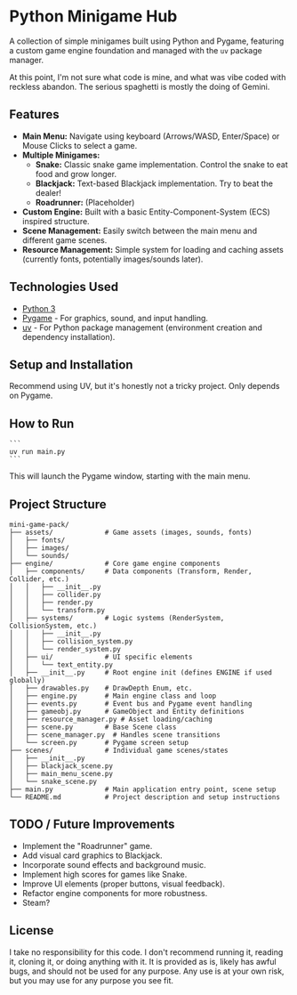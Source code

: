 # Python Minigame Hub

A collection of simple minigames built using Python and Pygame, featuring a custom game engine foundation and managed with the `uv` package manager.

At this point, I'm not sure what code is mine, and what was vibe coded with reckless abandon. The serious spaghetti is mostly the doing of Gemini.

## Features

*   **Main Menu:** Navigate using keyboard (Arrows/WASD, Enter/Space) or Mouse Clicks to select a game.
*   **Multiple Minigames:**
    *   **Snake:** Classic snake game implementation. Control the snake to eat food and grow longer.
    *   **Blackjack:** Text-based Blackjack implementation. Try to beat the dealer!
    *   **Roadrunner:** (Placeholder)
*   **Custom Engine:** Built with a basic Entity-Component-System (ECS) inspired structure.
*   **Scene Management:** Easily switch between the main menu and different game scenes.
*   **Resource Management:** Simple system for loading and caching assets (currently fonts, potentially images/sounds later).

## Technologies Used

*   [Python 3](https://www.python.org/)
*   [Pygame](https://www.pygame.org/) - For graphics, sound, and input handling.
*   [uv](https://github.com/astral-sh/uv) - For Python package management (environment creation and dependency installation).

## Setup and Installation

Recommend using UV, but it's honestly not a tricky project. Only depends on Pygame.

## How to Run

    ```
    uv run main.py
    ```

This will launch the Pygame window, starting with the main menu.

## Project Structure
```
mini-game-pack/
├── assets/             # Game assets (images, sounds, fonts)
│   ├── fonts/
│   ├── images/
│   └── sounds/
├── engine/             # Core game engine components
│   ├── components/     # Data components (Transform, Render, Collider, etc.)
│   │   ├── __init__.py
│   │   ├── collider.py
│   │   ├── render.py
│   │   └── transform.py
│   ├── systems/        # Logic systems (RenderSystem, CollisionSystem, etc.)
│   │   ├── __init__.py
│   │   ├── collision_system.py
│   │   └── render_system.py
│   ├── ui/             # UI specific elements
│   │   └── text_entity.py
│   ├── __init__.py     # Root engine init (defines ENGINE if used globally)
│   ├── drawables.py    # DrawDepth Enum, etc.
│   ├── engine.py       # Main engine class and loop
│   ├── events.py       # Event bus and Pygame event handling
│   ├── gameobj.py      # GameObject and Entity definitions
│   ├── resource_manager.py # Asset loading/caching
│   ├── scene.py        # Base Scene class
│   ├── scene_manager.py  # Handles scene transitions
│   └── screen.py       # Pygame screen setup
├── scenes/             # Individual game scenes/states
│   ├── __init__.py
│   ├── blackjack_scene.py
│   ├── main_menu_scene.py
│   └── snake_scene.py
├── main.py             # Main application entry point, scene setup
└── README.md           # Project description and setup instructions
```

## TODO / Future Improvements

*   Implement the "Roadrunner" game.
*   Add visual card graphics to Blackjack.
*   Incorporate sound effects and background music.
*   Implement high scores for games like Snake.
*   Improve UI elements (proper buttons, visual feedback).
*   Refactor engine components for more robustness.
*   Steam?

## License

I take no responsibility for this code. I don't recommend running it, reading it, cloning it, or doing anything with it. It is provided as is, likely has awful bugs, and should not be used for any purpose. Any use is at your own risk, but you may use for any purpose you see fit.